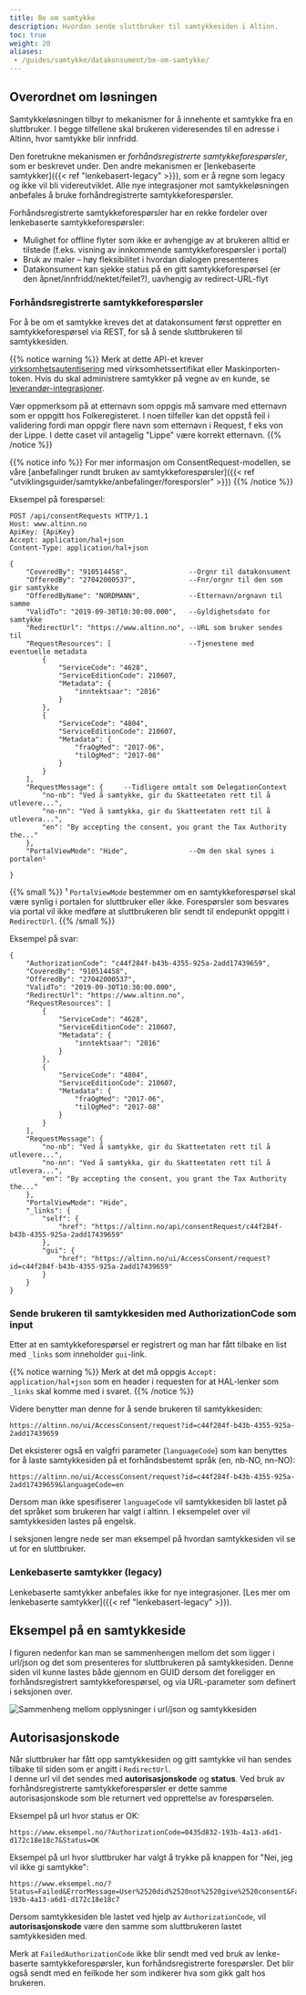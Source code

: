 ```yaml
---
title: Be om samtykke
description: Hvordan sende sluttbruker til samtykkesiden i Altinn.
toc: true
weight: 20
aliases:
 - /guides/samtykke/datakonsument/be-om-samtykke/
---
```


## Overordnet om løsningen

Samtykkeløsningen tilbyr to mekanismer for å innehente et samtykke fra en sluttbruker. I begge tilfellene skal brukeren videresendes til en adresse i Altinn, hvor samtykke blir innfridd.

Den foretrukne mekanismen er _forhåndsregistrerte samtykkeforespørsler_, som er beskrevet under. Den andre mekanismen er [lenkebaserte samtykker]({{< ref "lenkebasert-legacy" >}}), som er å regne som legacy og ikke vil bli videreutviklet. Alle nye integrasjoner mot samtykkeløsningen anbefales å bruke forhåndregistrerte samtykkeforespørsler.

Forhåndsregistrerte samtykkeforespørsler har en rekke fordeler over lenkebaserte samtykkeforespørsler:

* Mulighet for offline flyter som ikke er avhengige av at brukeren alltid er tilstede (f.eks. visning av innkommende samtykkeforespørsler i portal)
* Bruk av maler – høy fleksibilitet i hvordan dialogen presenteres
* Datakonsument kan sjekke status på en gitt samtykkeforespørsel (er den åpnet/innfridd/nektet/feilet?), uavhengig av redirect-URL-flyt

### Forhåndsregistrerte samtykkeforespørsler
For å be om et samtykke kreves det at datakonsument først oppretter en samtykkeforespørsel via REST, for så å sende sluttbrukeren til samtykkesiden.

{{% notice warning  %}}
Merk at dette API-et krever <a href="../../../../api/rest/kom-i-gang/virksomhet/">virksomhetsautentisering</a> med virksomhetssertifikat eller Maskinporten-token. Hvis du skal administrere samtykker på vegne av en kunde, se <a href="../leverandor">leverandør-integrasjoner</a>.

Vær oppmerksom på at etternavn som oppgis må samvare med etternavn som er oppgitt hos Folkeregisteret. I noen tilfeller kan det oppstå feil i validering fordi man oppgir flere navn som etternavn i Request, f eks von der Lippe. I dette caset vil antagelig "Lippe" være korrekt etternavn. 
{{% /notice %}}

{{% notice info %}}
For mer informasjon om ConsentRequest-modellen, se våre [anbefalinger rundt bruken av samtykkeforespørsler]({{< ref "utviklingsguider/samtykke/anbefalinger/foresporsler" >}})
{{% /notice %}}

Eksempel på forespørsel:
```HTTP
POST /api/consentRequests HTTP/1.1
Host: www.altinn.no
ApiKey: {ApiKey}
Accept: application/hal+json
Content-Type: application/hal+json
```
```
{
    "CoveredBy": "910514458",               --Orgnr til datakonsument
    "OfferedBy": "27042000537",             --Fnr/orgnr til den som gir samtykke
    "OfferedByName": "NORDMANN",            --Etternavn/orgnavn til samme
    "ValidTo": "2019-09-30T10:30:00.000",   --Gyldighetsdato for samtykke 
    "RedirectUrl": "https://www.altinn.no", --URL som bruker sendes til
    "RequestResources": [                   --Tjenestene med eventuelle metadata
        {
            "ServiceCode": "4628",
            "ServiceEditionCode": 210607,
            "Metadata": {
                "inntektsaar": "2016"
            }
        },
        {
            "ServiceCode": "4804",
            "ServiceEditionCode": 210607,
            "Metadata": {
                "fraOgMed": "2017-06",
                "tilOgMed": "2017-08"
            }
        }
    ],
    "RequestMessage": {     --Tidligere omtalt som DelegationContext
        "no-nb": "Ved å samtykke, gir du Skatteetaten rett til å utlevere...",
        "no-nn": "Ved å samtykka, gir du Skatteetaten rett til å utlevera...",
        "en": "By accepting the consent, you grant the Tax Authority the..."
    },
    "PortalViewMode": "Hide",               --Om den skal synes i portalen¹
    
}
```
{{% small %}}
¹ `PortalViewMode` bestemmer om en samtykkeforespørsel skal være synlig i portalen for sluttbruker eller ikke. Forespørsler som besvares via portal vil ikke medføre at sluttbrukeren blir sendt til endepunkt oppgitt i `RedirectUrl`.
{{% /small %}}


Eksempel på svar:
```
{
    "AuthorizationCode": "c44f284f-b43b-4355-925a-2add17439659",
    "CoveredBy": "910514458",
    "OfferedBy": "27042000537",
    "ValidTo": "2019-09-30T10:30:00.000",
    "RedirectUrl": "https://www.altinn.no",
    "RequestResources": [
        {
            "ServiceCode": "4628",
            "ServiceEditionCode": 210607,
            "Metadata": {
                "inntektsaar": "2016"
            }
        },
        {
            "ServiceCode": "4804",
            "ServiceEditionCode": 210607,
            "Metadata": {
                "fraOgMed": "2017-06",
                "tilOgMed": "2017-08"
            }
        }
    ],
    "RequestMessage": {
        "no-nb": "Ved å samtykke, gir du Skatteetaten rett til å utlevere...",
        "no-nn": "Ved å samtykka, gir du Skatteetaten rett til å utlevera...",
        "en": "By accepting the consent, you grant the Tax Authority the..."
    },
    "PortalViewMode": "Hide",    
    "_links": {
        "self": {
            "href": "https://altinn.no/api/consentRequest/c44f284f-b43b-4355-925a-2add17439659"
        },
        "gui": {
            "href": "https://altinn.no/ui/AccessConsent/request?id=c44f284f-b43b-4355-925a-2add17439659"
        }
    }
}
```


### Sende brukeren til samtykkesiden med AuthorizationCode som input

Etter at en samtykkeforespørsel er registrert og man har fått tilbake en list med `_links` som inneholder `gui`-link. 

{{% notice warning  %}}
Merk at det må oppgis <code>Accept: application/hal+json</code> som en header i requesten for at HAL-lenker som <code>_links</code> skal komme med i svaret. 
{{% /notice %}}

Videre benytter man denne for å sende brukeren til samtykkesiden:
```
https://altinn.no/ui/AccessConsent/request?id=c44f284f-b43b-4355-925a-2add17439659
```

Det eksisterer også en valgfri parameter (`languageCode`) som kan benyttes for å laste samtykkesiden på et forhåndsbestemt språk (en, nb-NO, nn-NO):
```
https://altinn.no/ui/AccessConsent/request?id=c44f284f-b43b-4355-925a-2add17439659&languageCode=en
```
Dersom man ikke spesifiserer `languageCode` vil samtykkesiden bli lastet på det språket som brukeren har valgt i altinn.
I eksempelet over vil samtykkesiden lastes på engelsk.

I seksjonen lengre nede ser man eksempel på hvordan samtykkesiden vil se ut for en sluttbruker.


### Lenkebaserte samtykker (legacy)
Lenkebaserte samtykker anbefales ikke for nye integrasjoner. [Les mer om lenkebaserte samtykker]({{< ref "lenkebasert-legacy" >}}).

## Eksempel på en samtykkeside
I figuren nedenfor kan man se sammenhengen mellom det som ligger i url/json og det som presenteres for sluttbrukeren på samtykkesiden. Denne siden vil kunne lastes både gjennom en GUID dersom det foreligger en forhåndsregistrert samtykkeforespørsel, og via URL-parameter som definert i seksjonen over.

![Sammenheng mellom opplysninger i url/json og samtykkesiden](sammenheng-url-sbl.png "Sammenheng mellom opplysninger i url/json og samtykkesiden")

## Autorisasjonskode

Når sluttbruker har fått opp samtykkesiden og gitt samtykke vil han sendes tilbake til siden som er angitt i `RedirectUrl`.  
I denne url vil det sendes med **autorisasjonskode** og **status**. Ved bruk av forhåndsregistrerte samtykkeforespørsler er dette samme autorisasjonskode som ble
returnert ved opprettelse av forespørselen.

Eksempel på url hvor status er OK:

```
https://www.eksempel.no/?AuthorizationCode=0435d832-193b-4a13-a6d1-d172c18e18c7&Status=OK
```

Eksempel på url hvor sluttbruker har valgt å trykke på knappen for "Nei, jeg vil ikke gi samtykke":

```
https://www.eksempel.no/?Status=Failed&ErrorMessage=User%2520did%2520not%2520give%2520consent&FailedAuthorizationCode=435d832-193b-4a13-a6d1-d172c18e18c7
```

Dersom samtykkesiden ble lastet ved hjelp av `AuthorizationCode`, vil **autorisasjonskode** være den samme som sluttbrukeren lastet samtykkesiden med.

Merk at `FailedAuthorizationCode` ikke blir sendt med ved bruk av lenke-baserte samtykkeforespørsler, kun forhåndsregistrerte forespørsler. Det blir også sendt med en feilkode her som indikerer hva som gikk galt hos brukeren.
